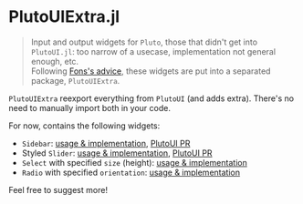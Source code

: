 # PlutoUIExtra.jl

> Input and output widgets for `Pluto`, those that didn't get into `PlutoUI.jl`: too narrow of a usecase, implementation not general enough, etc. \
Following [Fons's advice](https://github.com/JuliaPluto/PlutoUI.jl/pull/257#issuecomment-1577995821), these widgets are put into a separated package, `PlutoUIExtra`.

`PlutoUIExtra` reexport everything from `PlutoUI` (and adds extra). There's no need to manually import both in your code.

For now, contains the following widgets:
- `Sidebar`: [usage & implementation](https://aplavin.github.io/PlutoUIExtra.jl/src/sidebar.html), [PlutoUI PR](https://github.com/JuliaPluto/PlutoUI.jl/pull/257)
- Styled `Slider`: [usage & implementation](https://aplavin.github.io/PlutoUIExtra.jl/src/slider.html), [PlutoUI PR](https://github.com/JuliaPluto/PlutoUI.jl/pull/258)
- `Select` with specified `size` (height): [usage & implementation](https://aplavin.github.io/PlutoUIExtra.jl/src/select.html)
- `Radio` with specified `orientation`: [usage & implementation](https://aplavin.github.io/PlutoUIExtra.jl/src/radio.html)

Feel free to suggest more!
